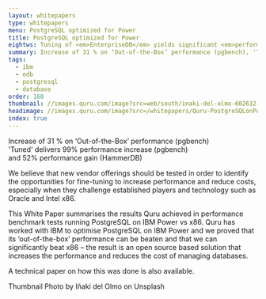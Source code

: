 ```yaml
---
layout: whitepapers
type: whitepapers
menu: PostgreSQL optimized for Power
title: PostgreSQL optimized for Power
eightws: Tuning of <em>EnterpriseDB</em> yields significant <em>performance benefits</em> on <em>IBM Power</em>
summary: Increase of 31 % on ‘Out-of-the-Box’ performance (pgbench), 'Tuned' delivers 99% performance increase (pgbench) and 52% performance gain (HammerDB). 
tags:
  - ibm
  - edb
  - postgresql
  - database
order: 160
thumbnail: //images.quru.com/image?src=web/south/inaki-del-olmo-602632-unsplash.jpg&right=0.89063
headimage: //images.quru.com/image?src=/whitepapers/Quru-PostgreSQLonPower-Commercial.pdf&format=jpg
index: true
---
```



Increase of 31 % on ‘Out-of-the-Box’ performance (pgbench)  
'Tuned' delivers 99% performance increase (pgbench)  
and 52% performance gain (HammerDB)

We believe that new vendor offerings should be tested in order to identify the opportunities for fine-tuning to increase performance and reduce costs, especially when they challenge established players and technology such as Oracle and Intel x86.

This White Paper summarises the results Quru achieved in performance benchmark tests running PostgreSQL on IBM Power vs x86. Quru has worked with IBM to optimise PostgreSQL on IBM Power and we proved that its ‘out-of-the-box’ performance can be beaten and that we can significantly beat x86 – the result is an open source based solution that increases the performance and reduces the cost of managing databases.

A technical paper on how this was done is also available.

<div class="credit">Thumbnail Photo by Iñaki del Olmo on Unsplash</div>
